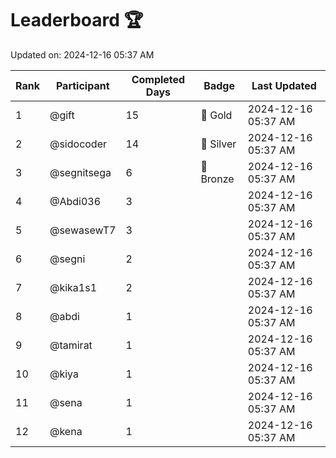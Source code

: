 # Leaderboard 🏆

Updated on: 2024-12-16 05:37 AM

| Rank | Participant       | Completed Days | Badge      | Last Updated         |
|------|-------------------|----------------|------------|----------------------|
| 1    | @gift             | 15             | 🏅 Gold     | 2024-12-16 05:37 AM |
| 2    | @sidocoder        | 14             | 🥈 Silver   | 2024-12-16 05:37 AM |
| 3    | @segnitsega       | 6              | 🥉 Bronze   | 2024-12-16 05:37 AM |
| 4    | @Abdi036          | 3              |            | 2024-12-16 05:37 AM |
| 5    | @sewasewT7        | 3              |            | 2024-12-16 05:37 AM |
| 6    | @segni            | 2              |            | 2024-12-16 05:37 AM |
| 7    | @kika1s1          | 2              |            | 2024-12-16 05:37 AM |
| 8    | @abdi             | 1              |            | 2024-12-16 05:37 AM |
| 9    | @tamirat          | 1              |            | 2024-12-16 05:37 AM |
| 10   | @kiya             | 1              |            | 2024-12-16 05:37 AM |
| 11   | @sena             | 1              |            | 2024-12-16 05:37 AM |
| 12   | @kena             | 1              |            | 2024-12-16 05:37 AM |
